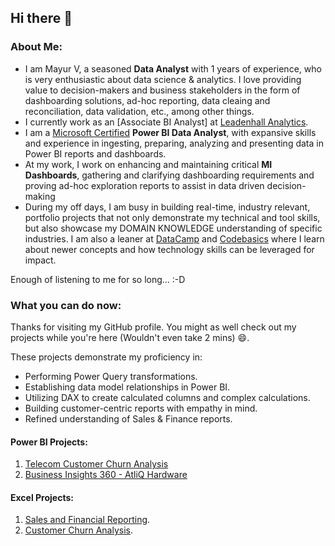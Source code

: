 ## Hi there 👋
### About Me:
- I am Mayur V, a seasoned **Data Analyst** with 1 years of experience, who is very enthusiastic about data science & analytics. I love providing value to decision-makers and business stakeholders in the form of dashboarding solutions, ad-hoc reporting, data cleaing and reconciliation, data validation, etc., among other things.
- I currently work as an [Associate BI Analyst] at [Leadenhall Analytics](https://uk.linkedin.com/company/leadenhallanalytics).
- I am a [Microsoft Certified](https://learn.microsoft.com/api/credentials/share/en-us/MayurV19/961493AE734B5BEF?sharingId=8EC6BA7852B248D) **Power BI Data Analyst**, with expansive skills and experience in ingesting, preparing, analyzing and presenting data in Power BI reports and dashboards.
- At my work, I work on enhancing and maintaining critical **MI Dashboards**, gathering and clarifying dashboarding requirements and proving ad-hoc exploration reports to assist in data driven decision-making 
- During my off days, I am busy in building real-time, industry relevant, portfolio projects that not only demonstrate my technical and tool skills, but also showcase my DOMAIN KNOWLEDGE understanding of specific industries. I am also a leaner at [DataCamp](https://www.datacamp.com) and [Codebasics](https://codebasics.io/) where I learn about newer concepts and how technology skills can be leveraged for impact.

Enough of listening to me for so long... :-D
### What you can do now:
Thanks for visiting my GitHub profile. You might as well check out my projects while you're here (Wouldn't even take 2 mins) 😄.

These projects demonstrate my proficiency in:
- Performing Power Query transformations.
- Establishing data model relationships in Power BI.
- Utilizing DAX to create calculated columns and complex calculations.
- Building customer-centric reports with empathy in mind.
- Refined understanding of Sales & Finance reports.

#### Power BI Projects:
1. [Telecom Customer Churn Analysis](https://github.com/MayurV19/Power-BI-Projects/tree/1d8ba05c5aa6513c001a34177eee190c812e3444/Telecom%20Customer%20Churn%20Analysis)
2. [Business Insights 360 - AtliQ Hardware](https://github.com/MayurV19/Power-BI-Projects/tree/1d8ba05c5aa6513c001a34177eee190c812e3444/Business%20Insights%20360%20-%20AtliQ%20Hardware)


#### Excel Projects:
1. [Sales and Financial Reporting](https://github.com/MayurV19/Excel-Projects/tree/c71b6afa50122b571334ea8c0881ecfb60f0215b/Sales%20and%20Financial%20Reporting).
2. [Customer Churn Analysis](https://github.com/MayurV19/Excel-Projects/tree/c71b6afa50122b571334ea8c0881ecfb60f0215b/Customer%20Churn%20Analysis).



<!--
**MayurV19/MayurV19** is a ✨ _special_ ✨ repository because its `README.md` (this file) appears on your GitHub profile.

Here are some ideas to get you started:

- 🔭 I’m currently working on ...
- 🌱 I’m currently learning ...
- 👯 I’m looking to collaborate on ...
- 🤔 I’m looking for help with ...
- 💬 Ask me about ...
- 📫 How to reach me: ...
- 😄 Pronouns: ...
- ⚡ Fun fact: ...
-->
